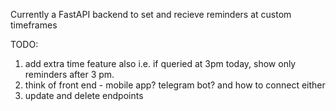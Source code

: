 Currently a FastAPI backend to set and recieve reminders at custom timeframes

TODO:
1. add extra time feature also i.e. if queried at 3pm today, show only reminders after 3 pm.
2. think of front end - mobile app? telegram bot? and how to connect either
3. update and delete endpoints